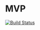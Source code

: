 # MVP

[![Build Status](https://travis-ci.org/fernandocs/shopping-mvp-kotlin-rx.svg?branch=master)](https://travis-ci.org/fernandocs/shopping-mvp-kotlin-rx)
